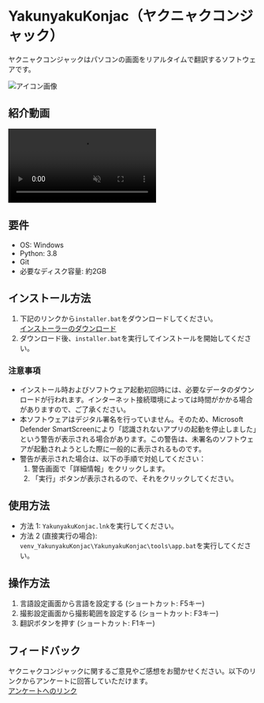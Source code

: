 # YakunyakuKonjac（ヤクニャクコンジャック）
ヤクニャクコンジャックはパソコンの画面をリアルタイムで翻訳するソフトウェアです。

![アイコン画像](https://github.com/k4r44g3/YakunyakuKonjac/assets/127704026/9e3e66ed-6701-4e31-b6ff-449135f3e2b2)

## 紹介動画
<div><video controls src="https://github.com/k4r44g3/YakunyakuKonjac/assets/127704026/52825618-682b-44cc-8bc1-b8450196c422" muted="false"></video></div>

## 要件
- OS: Windows
- Python: 3.8
- Git
- 必要なディスク容量: 約2GB

## インストール方法
1. 下記のリンクから`installer.bat`をダウンロードしてください。<br>
[インストーラーのダウンロード](https://github.com/k4r44g3/YakunyakuKonjac/releases/download/v2.1.0/v2.1.0_installer.bat)
2. ダウンロード後、`installer.bat`を実行してインストールを開始してください。

### 注意事項
- インストール時およびソフトウェア起動初回時には、必要なデータのダウンロードが行われます。インターネット接続環境によっては時間がかかる場合がありますので、ご了承ください。
- 本ソフトウェアはデジタル署名を行っていません。そのため、Microsoft Defender SmartScreenにより「認識されないアプリの起動を停止しました」という警告が表示される場合があります。この警告は、未署名のソフトウェアが起動されようとした際に一般的に表示されるものです。
- 警告が表示された場合は、以下の手順で対処してください：
  1. 警告画面で「詳細情報」をクリックします。
  2. 「実行」ボタンが表示されるので、それをクリックしてください。

## 使用方法
- 方法 1:
  `YakunyakuKonjac.lnk`を実行してください。
- 方法 2 (直接実行の場合):
  `venv_YakunyakuKonjac\YakunyakuKonjac\tools\app.bat`を実行してください。

## 操作方法
  1. 言語設定画面から言語を設定する (ショートカット: F5キー)
  2. 撮影設定画面から撮影範囲を設定する (ショートカット: F3キー)
  3. 翻訳ボタンを押す (ショートカット: F1キー)

## フィードバック
ヤクニャクコンジャックに関するご意見やご感想をお聞かせください。以下のリンクからアンケートに回答していただけます。<br>
[アンケートへのリンク](https://docs.google.com/forms/d/1g919qTV0lA9UiCXk3kzTjdvHwbfZypD55XXwBMhORsY/edit)
